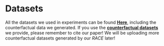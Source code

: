 # Datasets
All the datasets we used in experiments can be found [**Here**](https://drive.google.com/drive/folders/1EQ-LCthZAtEZXBWmuSM4-Z54aB2Nf-jh?usp=sharing), including the counterfactual data we generated. 
If you use the [**counterfactual datasets**](https://drive.google.com/drive/folders/1-VEVggJ2Nde9LTLz4leTePfEjIMEciYc?usp=sharing) we provide, please remember to cite our paper!
We will be uploading more counterfactual datasets generated by our _RACE_ later!
